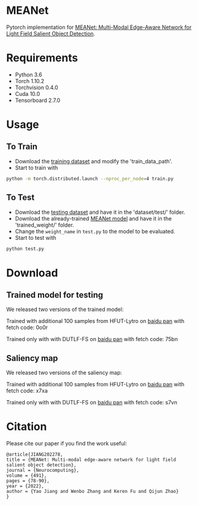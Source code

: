 # MEANet

Pytorch implementation for [MEANet:  Multi-Modal Edge-Aware Network for Light Field Salient Object Detection](https://www.sciencedirect.com/science/article/pii/S0925231222003502).


# Requirements
* Python 3.6 <br>
* Torch 1.10.2 <br>
* Torchvision 0.4.0 <br>
* Cuda 10.0 <br>
* Tensorboard 2.7.0

# Usage

## To Train 
* Download the [training dataset](https://github.com/kerenfu/LFSOD-Survey) and modify the 'train_data_path'.
* Start to train with
```sh
python -m torch.distributed.launch --nproc_per_node=4 train.py 
```

## To Test
* Download the [testing dataset](https://github.com/kerenfu/LFSOD-Survey) and have it in the 'dataset/test/' folder. 
* Download the already-trained [MEANet model](#trained-model-for-testing) and have it in the 'trained_weight/' folder.
* Change the `weight_name` in `test.py` to the model to be evaluated.
* Start to test with
```sh
python test.py  
```

# Download

## Trained model for testing
We released two versions of the trained model: 

Trained with additional 100 samples from HFUT-Lytro on [baidu pan](https://pan.baidu.com/s/1kd2ZjhwNcB4cEdGFwIUgUg?pwd=0o0r) with fetch code: 0o0r

Trained only with with DUTLF-FS on [baidu pan](https://pan.baidu.com/s/1f_lBt1tebq9oQzIeknw9cg?pwd=75bn) with fetch code: 75bn

## Saliency map
We released two versions of the saliency map: 

Trained with additional 100 samples from HFUT-Lytro on [baidu pan](https://pan.baidu.com/s/1SR6wXKgpBfw9izsZlI4lXw?pwd=x7xa) with fetch code: x7xa

Trained only with with DUTLF-FS on [baidu pan](https://pan.baidu.com/s/1luKlhBIXL0HdqxwbZZkgqg?pwd=s7vn) with fetch code: s7vn


# Citation
Please cite our paper if you find the work useful: 

    @article{JIANG202278,
    title = {MEANet: Multi-modal edge-aware network for light field salient object detection},
    journal = {Neurocomputing},
    volume = {491},
    pages = {78-90},
    year = {2022},
    author = {Yao Jiang and Wenbo Zhang and Keren Fu and Qijun Zhao}
    }
